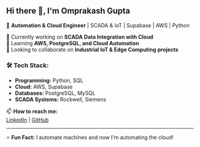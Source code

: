## Hi there 👋, I'm Omprakash Gupta  

🚀 **Automation & Cloud Engineer** | SCADA & IoT | Supabase | AWS | Python  

🔹 Currently working on **SCADA Data Integration with Cloud**  
🔹 Learning **AWS, PostgreSQL, and Cloud Automation**  
🔹 Looking to collaborate on **Industrial IoT & Edge Computing projects**  

### 🛠 Tech Stack:  
- **Programming:** Python, SQL  
- **Cloud:** AWS, Supabase  
- **Databases:** PostgreSQL, MySQL  
- **SCADA Systems:** Rockwell, Siemens  

📫 **How to reach me:**  
[LinkedIn](https://www.linkedin.com/in/your-profile/) | [GitHub](https://github.com/Omprakash6765)  

---
⭐ **Fun Fact:** I automate machines and now I'm automating the cloud!  
